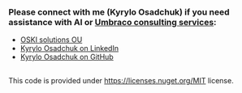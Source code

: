 ﻿### Please connect with me (Kyrylo Osadchuk) if you need assistance with AI or [Umbraco consulting services](https://oski.site/technologies/umbraco/):

- [OSKI solutions OU](https://oski.site/)
- [Kyrylo Osadchuk on LinkedIn](https://www.linkedin.com/in/kyrylo-o/)
- [Kyrylo Osadchuk on GitHub](https://github.com/Kirill19837)
  
##
This code is provided under https://licenses.nuget.org/MIT license.